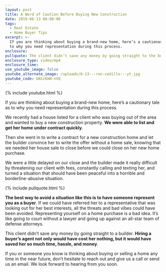 ```yaml
---
layout: post
title: A Word of Caution Before Buying New Construction
date: 2019-06-13 00:00:00
tags:
  - Real Estate
  - Home Buyer Tips
excerpt: >-
  If you are thinking about buying a brand-new home, here’s a cautionary tale as
  to why you need representation during this process.
enclosure:
pullquote: The client didn’t save any money by going straight to the builder.
enclosure_type: video/mp4
enclosure_time:
use_youtube_image: false
youtube_alternate_image: /uploads/6-13---ron-cedillo---yt.jpg
youtube_code: GN1cKmN-nVQ
---
```


{% include youtube.html %}

If you are thinking about buying a brand-new home, here’s a cautionary tale as to why you need representation during this process.

We recently had a house listed for a client who was buying out of the area and wanted to buy a new construction property. **We were able to list and get her home under contract quickly**.

Then she went in to write a contract for a new construction home and let the builder convince her to write the offer without a home sale, knowing that we needed her house sale to close before we could close on her new home purchase.

We were a little delayed on our close and the builder made it really difficult by threatening our client with fees, constantly calling and texting her, and turned a situation that should have been peaceful into a horrible and borderline-abusive situation.

{% include pullquote.html %}

**The best way to avoid a situation like this is to have someone represent you as a buyer**. If we could have referred her to a representative that was looking out for her best interests, all the threats and bad vibes could have been avoided. Representing yourself on a home purchase is a bad idea. It’s like going to court without a lawyer and going up against an all-star team of defense attorneys.

This client didn’t save any money by going straight to a builder. **Hiring a buyer’s agent not only would have cost her nothing, but it would have saved her so much time, hassle, and money**.

If you or someone you know is thinking about buying or selling a home any time in the near future, don’t hesitate to reach out and give us a call or send us an email. We look forward to hearing from you soon.